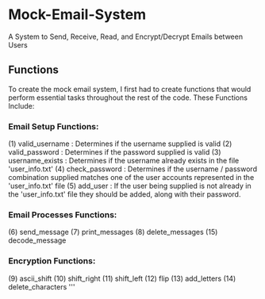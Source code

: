 # Mock-Email-System
 A System to Send, Receive, Read, and Encrypt/Decrypt Emails between Users

## Functions
To create the mock email system, I first had to create functions that would perform essential tasks throughout the rest of the code.
These Functions Include:

### Email Setup Functions:
(1) valid_username : Determines if the username supplied is valid
(2) valid_password : Determines if the password supplied is valid
(3) username_exists : Determines if the username already exists in the file 'user_info.txt'
(4) check_password : Determines if the username / password combination supplied matches one of the user accounts represented in the 'user_info.txt' file
(5) add_user : If the user being supplied is not already in the 'user_info.txt' file they should be added, along with their password.

### Email Processes Functions:
(6) send_message
(7) print_messages
(8) delete_messages
(15) decode_message

### Encryption Functions: 
(9) ascii_shift
(10) shift_right
(11) shift_left
(12) flip
(13) add_letters
(14) delete_characters
'''
